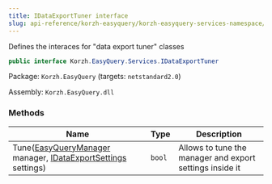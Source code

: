 ```yaml
---
title: IDataExportTuner interface
slug: api-reference/korzh-easyquery/korzh-easyquery-services-namespace/idataexporttuner-interface
---
```


Defines the interaces for "data export tuner" classes
```csharp
public interface Korzh.EasyQuery.Services.IDataExportTuner

```
Package: `Korzh.EasyQuery` (targets: `netstandard2.0`)

Assembly: `Korzh.EasyQuery.dll`

### Methods

| Name | Type | Description | 
| --- | --- | --- | 
| Tune([EasyQueryManager](//easyquery/docs/api-reference/korzh-easyquery/korzh-easyquery-services-namespace/easyquerymanager-class) manager, [IDataExportSettings](//easyquery/docs/api-reference/easydata-core/easydata-export-namespace/idataexportsettings-interface) settings) | `bool` | Allows to tune the manager and export settings inside it |
